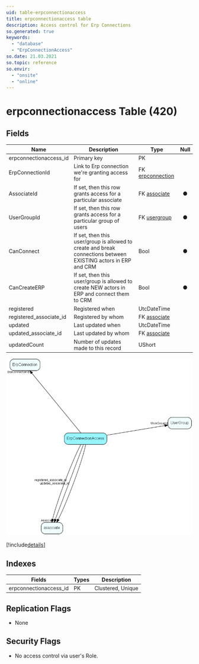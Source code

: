 ```yaml
---
uid: table-erpconnectionaccess
title: erpconnectionaccess table
description: Access control for Erp Connections
so.generated: true
keywords:
  - "database"
  - "ErpConnectionAccess"
so.date: 21.03.2021
so.topic: reference
so.envir:
  - "onsite"
  - "online"
---
```


# erpconnectionaccess Table (420)

## Fields

| Name | Description | Type | Null |
|------|-------------|------|:----:|
|erpconnectionaccess\_id|Primary key|PK| |
|ErpConnectionId|Link to Erp connection we&apos;re granting access for|FK [erpconnection](erpconnection.md)| |
|AssociateId|If set, then this row grants access for a particular associate|FK [associate](associate.md)|&#x25CF;|
|UserGroupId|If set, then this row grants access for a particular group of users|FK [usergroup](usergroup.md)|&#x25CF;|
|CanConnect|If set, then this user/group is allowed to create and break connections between EXISTING actors in ERP and CRM|Bool|&#x25CF;|
|CanCreateERP|If set, then this user/group is allowed to create NEW actors in ERP and connect them to CRM|Bool|&#x25CF;|
|registered|Registered when|UtcDateTime| |
|registered\_associate\_id|Registered by whom|FK [associate](associate.md)| |
|updated|Last updated when|UtcDateTime| |
|updated\_associate\_id|Last updated by whom|FK [associate](associate.md)| |
|updatedCount|Number of updates made to this record|UShort| |


![ErpConnectionAccess table relationship diagram](./media/ErpConnectionAccess.png)

[!include[details](./includes/ErpConnectionAccess.md)]

## Indexes

| Fields | Types | Description |
|--------|-------|-------------|
|erpconnectionaccess\_id |PK |Clustered, Unique |

## Replication Flags

* None

## Security Flags

* No access control via user's Role.

